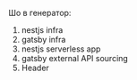 Шо в генератор:
1. nestjs infra
2. gatsby infra
3. nestjs serverless app
4. gatsby external API sourcing
5. Header
